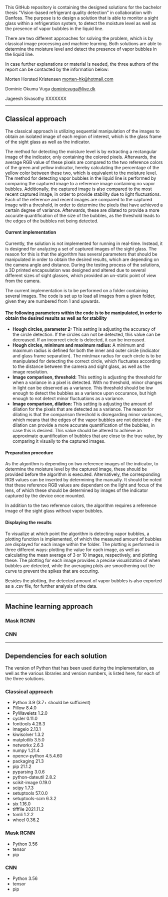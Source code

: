 This GitHub repository is containing the designed solutions for the bachelor thesis "Vision-based refrigerant quality detection" in collaboration with Danfoss. The purpose is to design a solution that is able to monitor a sight glass within a refrigeration system, to detect the moisture level as well as the presence of vapor bubbles in the liquid line. 


There are two different approaches for solving the problem, which is by classical image processing and machine learning.
Both solutions are able to determine the moisture level and detect the presence of vapor bubbles in the liquid line.

In case further explanations or material is needed, the three authors of the report can be contacted by the information below:

Morten Horsted Kristensen     morten-hk@hotmail.com

Dominic Okumu Vuga            dominicvuga@live.dk

Jageesh Sivasothy             XXXXXXX
____________________________________________________

## Classical approach

The classical approach is utilizing sequential manipulation of the images to obtain an isolated image of each region of interest, which is the glass frame of the sight glass as well as the indicator.

The method for detecting the moisture level is by extracting a rectangular image of the indicator, only containing the colored pixels. Afterwards, the average RGB value of these pixels are compared to the two reference colors of the green and yellow indicator, hereby calculating the percentage of the yellow color between these two, which is equivalent to the moisture level.
The method for detecting vapor bubbles in the liquid line is performed by comparing the captured image to a reference image containing no vapor bubbles. Additionally, the captured image is also compared to the most recent captured image, in order to provide stability due to light fluctuations.
Each of the reference and recent images are compared to the captured image with a threshold, in order to determine the pixels that have achieved a certain degree of variance. Afterwards, these are dilated to provide a more accurate quantification of the size of the bubbles, as the threshold leads to the edges of the bubbles not being detected.

#### Current implementation

Currently, the solution is not implemented for running in real-time. Instead, it is designed for analyzing a set of captured images of the sight glass. The reason for this is that the algorithm has several parameters that should be manipulated in order to obtain the desired results, which are depending on the camera angle and distance. During the testing process of the solutions, a 3D printed encapsulation was designed and altered due to several different sizes of sight glasses, which provided an un-static point of view from the camera. 

The current implementation is to be performed on a folder containing several images. The code is set up to load all images from a given folder, given they are numbered from 1 and upwards.

#### The following parameters within the code is to be manipulated, in order to obtain the desired results as well as for stability

* **Hough circles, parameter 2:** This setting is adjusting the accuracy of the circle detection. If the circles can not be detected, this value can be decreased. If an incorrect circle is detected, it can be increased. 
* **Hough circles, minimum and maximum radius:** A minimum and maximum radius is defined for both the inner and outer circle (indicator and glass frame separation). The min/max radius for each circle is to be manipulated for detecting the correct circle, which fluctuates according to the distance between the camera and sight glass, as well as the image resolution.
* **Image comparison, threshold:** This setting is adjusting the threshold for when a variance in a pixel is detected. With no threshold, minor changes in light can be observed as a variance. This threshold should be low enough to detect the bubbles as a variance upon occurance, but high enough to not detect minor fluctuations as a variance.
* **Image comparison, dilation:** This setting is adjusting the amount of dilation for the pixels that are detected as a variance. The reason for dilating is that the comparison threshold is disregarding minor variances, which means that the edges of the vapor bubbles are not detected - the dilation can provide a more accurate quantification of the bubbles, in case this is desired. This value should be altered to achieve an approximate quantification of bubbles that are close to the true value, by comparing it visually to the captured images.

#### Preparation procedure

As the algorithm is depending on two reference images of the indicator, to determine the moisture level by the captured image, these should be provided before the algorithm is executed. Alternatively, the corresponding RGB values can be inserted by determining the manually. It should be noted that these reference RGB values are dependant on the light and focus of the lens, of which these should be determined by images of the indicator captured by the device once mounted.

In addition to the two reference colors, the algorithm requires a reference image of the sight glass without vapor bubbles. 

#### Displaying the results

To visualize at which point the algorithm is detecting vapor bubbles, a plotting function is implemented, of which the measured amount of bubbles are displayed for each image within the folder. The plotting is performed in three different ways: plotting the value for each image, as well as calculating the mean average of 3 or 10 images, respectively, and plotting these. The plotting for each image provides a precise visualization of when bubbles are detected, while the averaging plots are smoothening out the curve to prevent the spikes that are occuring. 

Besides the plotting, the detected amount of vapor bubbles is also exported as a .csv file, for further analysis of the data.

____________________________________________________

## Machine learning approach


### Mask RCNN


### CNN






____________________________________________________

## Dependencies for each solution

The version of Python that has been used during the implementation, as well as the various libraries and version numbers, is listed here, for each of the three solutions.

### Classical approach

* Python		3.9 (3.7+ should be sufficient)
* Pillow		8.4.0	
* PyWavelets		1.2.0
* cycler		0.11.0
* fonttools		4.28.3
* imageio		2.13.1	
* kiwisolver		1.3.2	
* matplotlib		3.5.0	
* networkx		2.6.3	
* numpy			1.21.4	
* opencv-python		4.5.4.60	
* packaging		21.3	
* pip			21.1.2	
* pyparsing		3.0.6	
* python-dateutil	2.8.2	
* scikit-image		0.19.0	
* scipy			1.7.3	
* setuptools		57.0.0	
* setuptools-scm	6.3.2	
* six			1.16.0	
* tifffile		2021.11.2	
* tomli			1.2.2	
* wheel			0.36.2	

### Mask RCNN

* Python 3.56
* tensor
* pip

### CNN

* Python 3.56
* tensor
* pip



